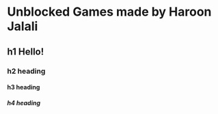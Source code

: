 # Unblocked Games made by Haroon Jalali
## h1 Hello!
### h2 heading
#### h3 heading
##### h4 heading
